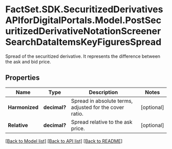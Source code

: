 # FactSet.SDK.SecuritizedDerivativesAPIforDigitalPortals.Model.PostSecuritizedDerivativeNotationScreenerSearchDataItemsKeyFiguresSpread
Spread of the securitized derivative. It represents the difference between the ask and bid price.

## Properties

Name | Type | Description | Notes
------------ | ------------- | ------------- | -------------
**Harmonized** | **decimal?** | Spread in absolute terms, adjusted for the cover ratio. | [optional] 
**Relative** | **decimal?** | Spread relative to the ask price. | [optional] 

[[Back to Model list]](../README.md#documentation-for-models) [[Back to API list]](../README.md#documentation-for-api-endpoints) [[Back to README]](../README.md)

